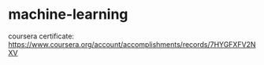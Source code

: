 # machine-learning
coursera certificate: https://www.coursera.org/account/accomplishments/records/7HYGFXFV2NXV
